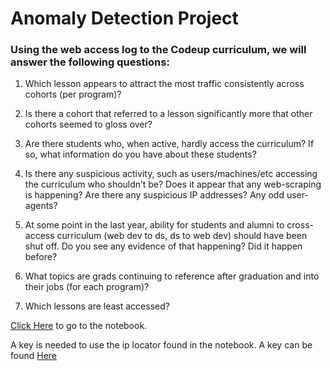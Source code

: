# Anomaly Detection Project

### Using the web access log to the Codeup curriculum, we will answer the following questions:
1. Which lesson appears to attract the most traffic consistently across cohorts (per program)?

2. Is there a cohort that referred to a lesson significantly more that other cohorts seemed to gloss over?

3. Are there students who, when active, hardly access the curriculum? If so, what information do you have about these students? 

4. Is there any suspicious activity, such as users/machines/etc accessing the curriculum who shouldn’t be? Does it appear that any web-scraping is happening? Are there any suspicious IP addresses? Any odd user-agents?

5. At some point in the last year, ability for students and alumni to cross-access curriculum (web dev to ds, ds to web dev) should have been shut off. Do you see any evidence of that happening? Did it happen before?

6. What topics are grads continuing to reference after graduation and into their jobs (for each program)?

7. Which lessons are least accessed? 


[Click Here](https://github.com/AI-Gomez/anomaly-detection-project/blob/main/notebook.ipynb) to go to the notebook.


A key is needed to use the ip locator found in the notebook. A key can be found [Here](https://free-geo-ip.p.rapidapi.com)